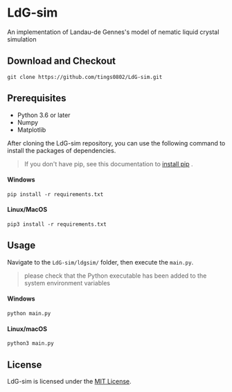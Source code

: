 # LdG-sim
An implementation of Landau-de Gennes's model of nematic liquid crystal simulation  

## Download and Checkout
```shell
git clone https://github.com/tings0802/LdG-sim.git
```


## Prerequisites
- Python 3.6 or later
- Numpy
- Matplotlib

After cloning the LdG-sim repository, you can use the following command to install the packages of dependencies.  

> If you don't have pip, see this documentation to  [install pip](https://pip.pypa.io/en/stable/installing/) .

#### Windows
```shell
pip install -r requirements.txt
```
#### Linux/MacOS
```shell
pip3 install -r requirements.txt
```


## Usage
Navigate to the `LdG-sim/ldgsim/` folder, then execute the `main.py`.  
> please check that the Python executable has been added to the system environment variables

#### Windows
```shell
python main.py
```
#### Linux/macOS
```shell
python3 main.py
```

<!-- ## Contributing -->


## License
LdG-sim is licensed under the [MIT License](https://github.com/tings0802/LdG-sim/blob/master/LICENSE).